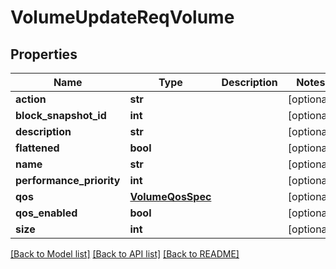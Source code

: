 # VolumeUpdateReqVolume

## Properties
Name | Type | Description | Notes
------------ | ------------- | ------------- | -------------
**action** | **str** |  | [optional] 
**block_snapshot_id** | **int** |  | [optional] 
**description** | **str** |  | [optional] 
**flattened** | **bool** |  | [optional] 
**name** | **str** |  | [optional] 
**performance_priority** | **int** |  | [optional] 
**qos** | [**VolumeQosSpec**](VolumeQosSpec.md) |  | [optional] 
**qos_enabled** | **bool** |  | [optional] 
**size** | **int** |  | [optional] 

[[Back to Model list]](../README.md#documentation-for-models) [[Back to API list]](../README.md#documentation-for-api-endpoints) [[Back to README]](../README.md)


